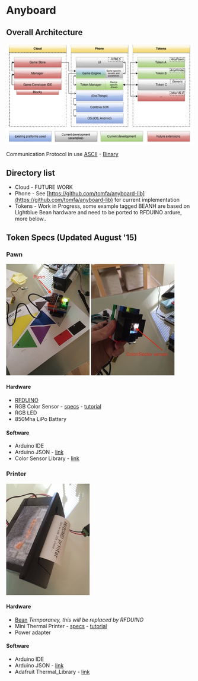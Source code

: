 # Anyboard

## Overall Architecture

![alt text](imgs/architecture.jpg "Overall Architecture")

Communication Protocol in use [ASCII](https://docs.google.com/spreadsheets/d/1PqcmD4IRTpB7P-OFMh9d7eEE6F2ZAORWQ02E-gsUut0/edit?usp=sharing) -  [Binary](https://docs.google.com/spreadsheets/d/1ma2AnFMcsHt9IDDLVLB10V0-0mOVHH7EsZGv8Osqqr0/edit#gid=0)

## Directory list

* Cloud - FUTURE WORK
* Phone - See [https://github.com/tomfa/anyboard-lib](https://github.com/tomfa/anyboard-lib) for current implementation
* Tokens - Work in Progress, some example tagged BEANH are based on Lightblue Bean hardware and need to be ported to RFDUINO ardure, more below..

## Token Specs (Updated August '15)

### Pawn

![pawn front](imgs/pawn1.jpg "pawn 1")
![pawn front](imgs/pawn2.jpg "pawn 2")

#### Hardware
* [RFDUINO](http://www.rfduino.com)
* RGB Color Sensor - [specs](https://www.adafruit.com/products/1356) - [tutorial](https://learn.adafruit.com/adafruit-color-sensors) 
* RGB LED
* 850Mha LiPo Battery

#### Software
* Arduino IDE
* Arduino JSON - [link](https://github.com/bblanchon/ArduinoJson)
* Color Sensor Library - [link](https://github.com/adafruit/Adafruit_TCS34725)

### Printer

![printer front](imgs/printer.jpg)

#### Hardware
* [Bean](http://legacy.punchthrough.com/bean/) *Temporaney, this will be replaced by RFDUINO*
* Mini Thermal Printer - [specs](https://www.adafruit.com/products/597) - [tutorial](https://learn.adafruit.com/mini-thermal-receipt-printer)
* Power adapter

#### Software
* Arduino IDE
* Arduino JSON - [link](https://github.com/bblanchon/ArduinoJson)
* Adafruit Thermal_Library - [link](https://github.com/adafruit/Adafruit-Thermal-Printer-Library)